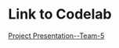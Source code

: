 # Link to Codelab
[Project Presentation--Team-5](https://github.com/AlgoDM-Fall2023-Team5/Research-Topic-Presentation--Team-5)